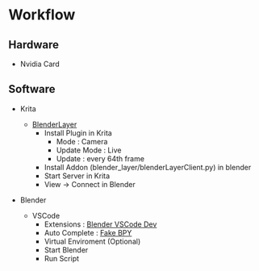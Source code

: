 # Workflow

## Hardware
  - Nvidia Card


## Software
  - Krita
    - [BlenderLayer]("https://github.com/Yuntokon/BlenderLayer")
      - Install Plugin in Krita
        - Mode : Camera
        - Update Mode : Live
        - Update : every 64th frame
      - Install Addon (blender_layer/blenderLayerClient.py) in blender
      - Start Server in Krita
      - View -> Connect in Blender
      
  - Blender
    - VSCode 
      - Extensions : [Blender VSCode Dev]("https://github.com/JacquesLucke/blender_vscode")
      - Auto Complete : [Fake BPY]("https://github.com/nutti/fake-bpy-module/tree/master")
      - Virtual Enviroment (Optional)
      - Start Blender 
      - Run Script